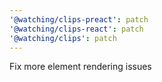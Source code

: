 ```yaml
---
'@watching/clips-preact': patch
'@watching/clips-react': patch
'@watching/clips': patch
---
```


Fix more element rendering issues
